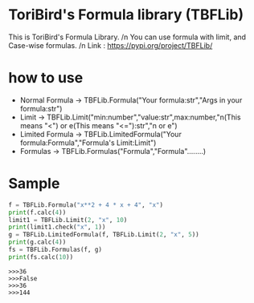 # ToriBird's Formula library (TBFLib)

This is ToriBird's Formula Library. /n
You can use formula with limit, and Case-wise formulas. /n
Link : https://pypi.org/project/TBFLib/

# how to use

* Normal Formula -> TBFLib.Formula("Your formula:str","Args in your formula:str")
* Limit -> TBFLib.Limit("min:number","value:str",max:number,"n(This means "<") or e(This means "<="):str","n or e")
* Limited Formula -> TBFLib.LimitedFormula("Your formula:Formula","Formula's Limit:Limit")
* Formulas -> TBFLib.Formulas("Formula","Formula"........)

# Sample

~~~python:sample.py
f = TBFLib.Formula("x**2 + 4 * x + 4", "x")
print(f.calc(4))
limit1 = TBFLib.Limit(2, "x", 10)
print(limit1.check("x", 1))
g = TBFLib.LimitedFormula(f, TBFLib.Limit(2, "x", 5))
print(g.calc(4))
fs = TBFLib.Formulas(f, g)
print(fs.calc(10))
~~~

~~~
>>>36
>>>False
>>>36
>>>144
~~~
